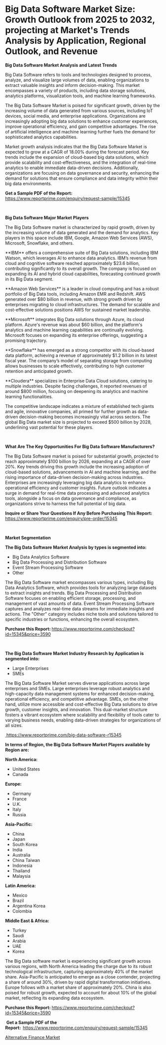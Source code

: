 <p><h1>Big Data Software Market Size: Growth Outlook from 2025 to 2032, projecting at Market's Trends Analysis by Application, Regional Outlook, and Revenue</h1></p><p><strong>Big Data Software Market Analysis and Latest Trends</strong></p>
<p><p>Big Data Software refers to tools and technologies designed to process, analyze, and visualize large volumes of data, enabling organizations to extract valuable insights and inform decision-making. This market encompasses a variety of products, including data storage solutions, analytics platforms, visualization tools, and machine learning frameworks.</p><p>The Big Data Software Market is poised for significant growth, driven by the increasing volume of data generated from various sources, including IoT devices, social media, and enterprise applications. Organizations are increasingly adopting big data solutions to enhance customer experiences, improve operational efficiency, and gain competitive advantages. The rise of artificial intelligence and machine learning further fuels the demand for sophisticated analytics capabilities.</p><p>Market growth analysis indicates that the Big Data Software Market is expected to grow at a CAGR of 18.00% during the forecast period. Key trends include the expansion of cloud-based big data solutions, which provide scalability and cost-effectiveness, and the integration of real-time analytics to enable immediate data-driven decisions. Additionally, organizations are focusing on data governance and security, enhancing the demand for solutions that ensure compliance and data integrity within their big data environments.</p></p>
<p><strong>Get a Sample PDF of the Report:&nbsp;</strong> <a href="https://www.reportprime.com/enquiry/request-sample/15345?utm_campaign=2475&utm_medium=2&utm_source=Github&utm_content=ia&utm_term=20032025&utm_id=big-data-software">https://www.reportprime.com/enquiry/request-sample/15345</a></p>
<p>&nbsp;</p>
<p><strong>Big Data Software Major Market Players</strong></p>
<p><p>The Big Data Software market is characterized by rapid growth, driven by the increasing volume of data generated and the demand for analytics. Key players in this space include IBM, Google, Amazon Web Services (AWS), Microsoft, Snowflake, and others.</p><p>**IBM** offers a comprehensive suite of Big Data solutions, including IBM Watson, which leverages AI to enhance data analytics. IBM’s revenue from cloud and cognitive software reached approximately $23.6 billion, contributing significantly to its overall growth. The company is focused on expanding its AI and hybrid cloud capabilities, forecasting continued growth in its Big Data segment.</p><p>**Amazon Web Services** is a leader in cloud computing and has a robust portfolio of Big Data tools, including Amazon EMR and Redshift. AWS generated over $80 billion in revenue, with strong growth driven by enterprises migrating to cloud infrastructures. The demand for scalable and cost-effective solutions positions AWS for sustained market leadership.</p><p>**Microsoft** integrates Big Data solutions through Azure, its cloud platform. Azure's revenue was about $60 billion, and the platform's analytics and machine learning capabilities are continually evolving. Microsoft focuses on expanding its enterprise offerings, suggesting a promising trajectory.</p><p>**Snowflake** has emerged as a strong competitor with its cloud-based data platform, achieving a revenue of approximately $1.2 billion in its latest fiscal year. The company’s model of separating storage from computing allows businesses to scale effectively, contributing to high customer retention and anticipated growth.</p><p>**Cloudera** specializes in Enterprise Data Cloud solutions, catering to multiple industries. Despite facing challenges, it reported revenues of around $800 million, focusing on deepening its analytics and machine learning functionalities.</p><p>The competitive landscape indicates a mixture of established tech giants and agile, innovative companies, all primed for further growth as data-driven decision-making becomes increasingly vital across sectors. The global Big Data market size is projected to exceed $500 billion by 2028, underlining vast potential for these players.</p></p>
<p>&nbsp;</p>
<p><strong>What Are The Key Opportunities For Big Data Software Manufacturers?</strong></p>
<p><p>The Big Data Software market is poised for substantial growth, projected to reach approximately $100 billion by 2026, expanding at a CAGR of over 20%. Key trends driving this growth include the increasing adoption of cloud-based solutions, advancements in AI and machine learning, and the rising importance of data-driven decision-making across industries. Enterprises are increasingly leveraging big data analytics to enhance operational efficiency and customer insights. Future outlook indicates a surge in demand for real-time data processing and advanced analytics tools, alongside a focus on data governance and compliance, as organizations strive to harness the full potential of big data.</p></p>
<p><strong>Inquire or Share Your Questions If Any Before Purchasing This Report:</strong> <a href="https://www.reportprime.com/enquiry/pre-order/15345?utm_campaign=2475&utm_medium=2&utm_source=Github&utm_content=ia&utm_term=20032025&utm_id=big-data-software">https://www.reportprime.com/enquiry/pre-order/15345</a></p>
<p>&nbsp;</p>
<p><strong>Market Segmentation</strong></p>
<p><strong>The Big Data Software Market Analysis by types is segmented into:</strong></p>
<p><ul><li>Big Data Analytics Software</li><li>Big Data Processing and Distribution Software</li><li>Event Stream Processing Software</li><li>Other</li></ul></p>
<p><p>The Big Data Software market encompasses various types, including Big Data Analytics Software, which provides tools for analyzing large datasets to extract insights and trends. Big Data Processing and Distribution Software focuses on enabling efficient storage, processing, and management of vast amounts of data. Event Stream Processing Software captures and analyzes real-time data streams for immediate insights and actions. The "Other" category includes niche tools and solutions tailored to specific industries or functions, enhancing the overall ecosystem.</p></p>
<p><strong>Purchase this Report:&nbsp;</strong><a href="https://www.reportprime.com/checkout?id=15345&price=3590&utm_campaign=2475&utm_medium=2&utm_source=Github&utm_content=ia&utm_term=20032025&utm_id=big-data-software">https://www.reportprime.com/checkout?id=15345&price=3590</a></p>
<p>&nbsp;</p>
<p><strong>The Big Data Software Market Industry Research by Application is segmented into:</strong></p>
<p><ul><li>Large Enterprises</li><li>SMEs</li></ul></p>
<p><p>The Big Data Software Market serves diverse applications across large enterprises and SMEs. Large enterprises leverage robust analytics and high-capacity data management systems for enhanced decision-making, operational efficiency, and competitive advantage. SMEs, on the other hand, utilize more accessible and cost-effective Big Data solutions to drive growth, customer insights, and innovation. This dual-market structure fosters a vibrant ecosystem where scalability and flexibility of tools cater to varying business needs, enabling data-driven strategies for organizations of all sizes.</p></p>
<p><a href="https://www.reportprime.com/big-data-software-r15345?utm_campaign=2475&utm_medium=2&utm_source=Github&utm_content=ia&utm_term=20032025&utm_id=big-data-software">&nbsp;https://www.reportprime.com/big-data-software-r15345</a></p>
<p><strong>In terms of Region, the Big Data Software Market Players available by Region are:</strong></p>
<p>
    <p> <strong> North America: </strong>
        <ul>
            <li>United States</li>
            <li>Canada</li>
        </ul>
        </p> 
    <p> <strong> Europe: </strong>
        <ul>
            <li>Germany</li>
            <li>France</li>
            <li>U.K.</li>
            <li>Italy</li>
            <li>Russia</li>
        </ul>
        </p> 
    <p> <strong> Asia-Pacific: </strong>
        <ul>
            <li>China</li>
            <li>Japan</li>
            <li>South Korea</li>
            <li>India</li>
            <li>Australia</li>
            <li>China Taiwan</li>
            <li>Indonesia</li>
            <li>Thailand</li>
            <li>Malaysia</li>
        </ul>
        </p> 
    <p> <strong> Latin America: </strong>
        <ul>
            <li>Mexico</li>
            <li>Brazil</li>
            <li>Argentina Korea</li>
            <li>Colombia</li>
        </ul>
        </p> 
    <p> <strong> Middle East & Africa: </strong>
        <ul>
            <li>Turkey</li>
            <li>Saudi</li>
            <li>Arabia</li>
            <li>UAE</li>
            <li>Korea</li>
        </ul>
    </p>
    </p>
<p><p>The Big Data software market is experiencing significant growth across various regions, with North America leading the charge due to its robust technological infrastructure, capturing approximately 40% of the market share. Asia-Pacific is anticipated to emerge as a close contender, projecting a share of around 30%, driven by rapid digital transformation initiatives. Europe follows with a market share of approximately 20%. China is also poised for robust growth, expected to account for about 10% of the global market, reflecting its expanding data ecosystem.</p></p>
<p><strong>Purchase this Report: </strong><a href="https://www.reportprime.com/checkout?id=15345&price=3590&utm_campaign=2475&utm_medium=2&utm_source=Github&utm_content=ia&utm_term=20032025&utm_id=big-data-software">https://www.reportprime.com/checkout?id=15345&price=3590</a></p>
<p>&nbsp;<strong>Get a Sample PDF of the Report:&nbsp;&nbsp;</strong><a href="https://www.reportprime.com/enquiry/request-sample/15345?utm_campaign=2475&utm_medium=2&utm_source=Github&utm_content=ia&utm_term=20032025&utm_id=big-data-software">https://www.reportprime.com/enquiry/request-sample/15345</a></p>
<p><strong></strong></p>
<p><p><a href="https://github.com/boonegoicks7/Market-Research-Report-List-1/blob/main/alternative-finance-market.md?utm_campaign=2475&utm_medium=2&utm_source=Github&utm_content=ia&utm_term=20032025&utm_id=big-data-software">Alternative Finance Market</a></p></p>